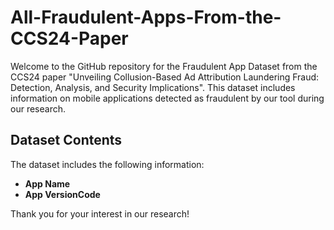 # All-Fraudulent-Apps-From-the-CCS24-Paper

Welcome to the GitHub repository for the Fraudulent App Dataset from the CCS24 paper "Unveiling Collusion-Based Ad Attribution Laundering Fraud: Detection, Analysis, and Security Implications". This dataset includes information on mobile applications detected as fraudulent by our tool during our research.

## Dataset Contents

The dataset includes the following information:

- **App Name**
- **App VersionCode**

Thank you for your interest in our research!

